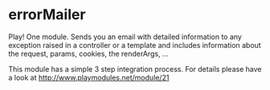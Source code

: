 errorMailer
===========

Play! One module. Sends you an email with detailed information to any exception raised in a controller or a template and includes information about the request, params, cookies, the renderArgs, ...

This module has a simple 3 step integration process. For details please have a look at http://www.playmodules.net/module/21
